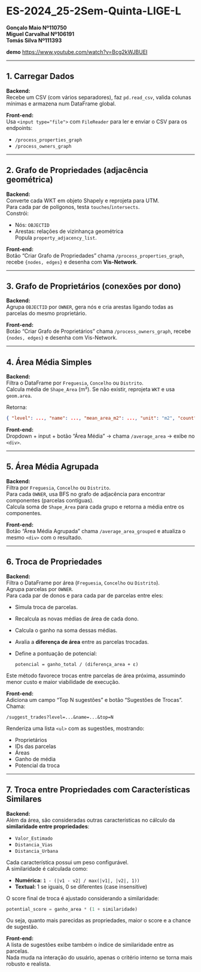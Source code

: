 # ES-2024_25-2Sem-Quinta-LIGE-L

**Gonçalo Maio Nº110750**  
**Miguel Carvalhal Nº106191**  
**Tomás Silva Nº111393**

**demo** https://www.youtube.com/watch?v=Bcg2kWJBUEI

---
## 1. Carregar Dados

**Backend:**  
Recebe um CSV (com vários separadores), faz `pd.read_csv`, valida colunas mínimas e armazena num DataFrame global.

**Front-end:**  
Usa `<input type="file">` com `FileReader` para ler e enviar o CSV para os endpoints:
- `/process_properties_graph`
- `/process_owners_graph`

---
## 2. Grafo de Propriedades (adjacência geométrica)

**Backend:**  
Converte cada WKT em objeto Shapely e reprojeta para UTM.  
Para cada par de polígonos, testa `touches`/`intersects`.  
Constrói:
- Nós: `OBJECTID`
- Arestas: relações de vizinhança geométrica  
Popula `property_adjacency_list`.

**Front-end:**  
Botão “Criar Grafo de Propriedades” chama `/process_properties_graph`, recebe `{nodes, edges}` e desenha com **Vis-Network**.

---
## 3. Grafo de Proprietários (conexões por dono)

**Backend:**  
Agrupa `OBJECTID` por `OWNER`, gera nós e cria arestas ligando todas as parcelas do mesmo proprietário.

**Front-end:**  
Botão “Criar Grafo de Proprietários” chama `/process_owners_graph`, recebe `{nodes, edges}` e desenha com Vis-Network.

---
## 4. Área Média Simples

**Backend:**  
Filtra o DataFrame por `Freguesia`, `Concelho` ou `Distrito`.  
Calcula média de `Shape_Area` (m²). Se não existir, reprojeta `WKT` e usa `geom.area`.

Retorna:
```json
{ "level": ..., "name": ..., "mean_area_m2": ..., "unit": "m2", "count": ... }
```

**Front-end:**  
Dropdown + input + botão “Área Média” → chama `/average_area` → exibe no `<div>`.

---
## 5. Área Média Agrupada

**Backend:**  
Filtra por `Freguesia`, `Concelho` ou `Distrito`.  
Para cada `OWNER`, usa BFS no grafo de adjacência para encontrar componentes (parcelas contíguas).  
Calcula soma de `Shape_Area` para cada grupo e retorna a média entre os componentes.

**Front-end:**  
Botão “Área Média Agrupada” chama `/average_area_grouped` e atualiza o mesmo `<div>` com o resultado.

---
## 6. Troca de Propriedades

**Backend:**  
Filtra o DataFrame por área (`Freguesia`, `Concelho` ou `Distrito`).  
Agrupa parcelas por `OWNER`.  
Para cada par de donos e para cada par de parcelas entre eles:

- Simula troca de parcelas.
- Recalcula as novas médias de área de cada dono.
- Calcula o ganho na soma dessas médias.
- Avalia a **diferença de área** entre as parcelas trocadas.
- Define a pontuação de potencial:
  
  ```
  potencial = ganho_total / (diferença_area + ε)
  ```

Este método favorece trocas entre parcelas de área próxima, assumindo menor custo e maior viabilidade de execução.

**Front-end:**  
Adiciona um campo “Top N sugestões” e botão “Sugestões de Trocas”.  
Chama:

```
/suggest_trades?level=...&name=...&top=N
```

Renderiza uma lista `<ul>` com as sugestões, mostrando:
- Proprietários
- IDs das parcelas
- Áreas
- Ganho de média
- Potencial da troca

---
## 7. Troca entre Propriedades com Características Similares

**Backend:**  
Além da área, são consideradas outras características no cálculo da **similaridade entre propriedades**:

- `Valor_Estimado`
- `Distancia_Vias`
- `Distancia_Urbana`

Cada característica possui um peso configurável.  
A similaridade é calculada como:

- **Numérica:** `1 - (|v1 - v2| / max(|v1|, |v2|, 1))`
- **Textual:** 1 se iguais, 0 se diferentes (case insensitive)

O score final de troca é ajustado considerando a similaridade:

```python
potential_score = ganho_area * (1 + similaridade)
```

Ou seja, quanto mais parecidas as propriedades, maior o score e a chance de sugestão.

**Front-end:**  
A lista de sugestões exibe também o índice de similaridade entre as parcelas.  
Nada muda na interação do usuário, apenas o critério interno se torna mais robusto e realista.
